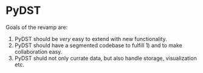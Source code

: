 
# PyDST
Goals of the revamp are:

1) PyDST should be _very_ easy to extend with new functionality.
2) PyDST should have a segmented codebase to fulfill 1) and to make collaboration easy.
3) PyDST shuld not only currate data, but also handle storage, visualization etc.
